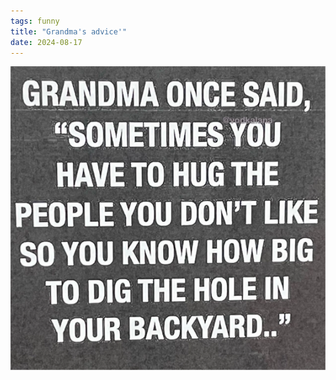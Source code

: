 ```yaml
---
tags: funny
title: "Grandma's advice'"
date: 2024-08-17
---
```




![hugreasons.png](https://raw.githubusercontent.com/muneer78/muneer78.github.io/master/images/hugreasons.png)